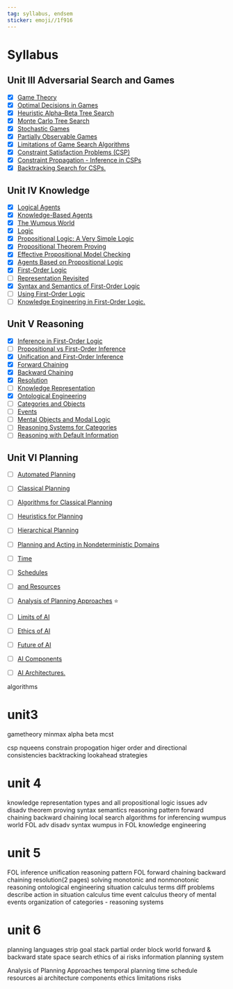 ```yaml
---
tag: syllabus, endsem
sticker: emoji//1f916
---
```

# Syllabus

## Unit III Adversarial Search and Games
 - [x] [Game Theory](Game%20Theory.md)
 - [x] [Optimal Decisions in Games](Optimal%20Decisions%20in%20Games.md)
 - [x] [Heuristic Alpha–Beta Tree Search](Heuristic%20Alpha%E2%80%93Beta%20Tree%20Search.md)
 - [x] [Monte Carlo Tree Search ](Monte%20Carlo%20Tree%20Search%20)
 - [x] [Stochastic Games](Stochastic%20Games.md)
 - [x] [Partially Observable Games](Partially%20Observable%20Games.md)
 - [x] [Limitations of Game Search Algorithms ](Limitations%20of%20Game%20Search%20Algorithms%20)
 - [x] [Constraint Satisfaction Problems (CSP)](Constraint%20Satisfaction%20Problems%20(CSP).md)
 - [x] [Constraint Propagation -  Inference in CSPs](Constraint%20Propagation%20-%20%20Inference%20in%20CSPs.md)
 - [x] [Backtracking Search for CSPs.](Backtracking%20Search%20for%20CSPs..md)

## Unit IV Knowledge
 - [x] [Logical Agents](Logical%20Agents.md)
 - [x] [Knowledge-Based Agents](Knowledge-Based%20Agents.md)
 - [x] [The Wumpus World](The%20Wumpus%20World.md)
 - [x] [Logic](Logic.md)
 - [x] [Propositional Logic: A Very Simple Logic](Propositional%20Logic%20A%20Very%20Simple%20Logic)
 - [x] [Propositional Theorem Proving](Propositional%20Theorem%20Proving.md)
 - [x] [Effective Propositional Model Checking](Effective%20Propositional%20Model%20Checking.md)
 - [x] [Agents Based on Propositional Logic](Agents%20Based%20on%20Propositional%20Logic.md)
 - [x] [First-Order Logic](First-Order%20Logic.md)
 - [ ] [Representation Revisited](Representation%20Revisited.md)
 - [x] [Syntax and Semantics of First-Order Logic](Syntax%20and%20Semantics%20of%20First-Order%20Logic)
 - [ ] [Using First-Order Logic](Using%20First-Order%20Logic.md)
 - [ ] [Knowledge Engineering in First-Order Logic.](Knowledge%20Engineering%20in%20First-Order%20Logic.)

## Unit V Reasoning
 - [x] [Inference in First-Order Logic](Inference%20in%20First-Order%20Logic)
 - [ ] [Propositional vs First-Order Inference](Propositional%20vs%20First-Order%20Inference)
 - [x] [Unification and First-Order Inference](Unification%20and%20First-Order%20Inference)
 - [x] [Forward Chaining](Forward%20Chaining.md)
 - [x] [Backward Chaining](Backward%20Chaining.md)
 - [x] [Resolution](Resolution)
 - [ ] [Knowledge Representation](Knowledge%20Representation)
 - [x] [Ontological Engineering](Ontological%20Engineering)
 - [ ] [Categories and Objects](Categories%20and%20Objects)
 - [ ] [Events](Events)
 - [ ] [Mental Objects and Modal Logic](Mental%20Objects%20and%20Modal%20Logic)
 - [ ] [Reasoning Systems for Categories](Reasoning%20Systems%20for%20Categories)
 - [ ] [Reasoning with Default Information](Reasoning%20with%20Default%20Information)

## Unit VI Planning
 - [ ] [Automated Planning](Automated%20Planning)
 - [ ] [Classical Planning](Classical%20Planning.md)
 - [ ] [Algorithms for Classical Planning](Algorithms%20for%20Classical%20Planning)
 - [ ] [Heuristics for Planning](Heuristics%20for%20Planning)
 - [ ] [Hierarchical Planning](Hierarchical%20Planning)
 - [ ] [Planning and Acting in Nondeterministic Domains](Planning%20and%20Acting%20in%20Nondeterministic%20Domains)
 - [ ] [Time](Time)
 - [ ] [Schedules](Schedules)
 - [ ] [and Resources](and%20Resources)
 - [ ] [Analysis of Planning Approaches](Analysis%20of%20Planning%20Approaches) ⭐
 - [ ] [Limits of AI](Limits%20of%20AI)
 - [ ] [Ethics of AI](Ethics%20of%20AI)
 - [ ] [Future of AI](Future%20of%20AI)
 - [ ] [AI Components](AI%20Components.md)
 - [ ] [AI Architectures.](AI%20Architectures..md)


algorithms 
# unit3

gametheory
minmax
alpha beta
mcst

csp
nqueens
constrain propogation
higer order and directional consistencies
backtracking lookahead strategies

# unit 4
knowledge representation 
types and all
propositional logic 
issues
adv disadv
theorem proving
syntax 
semantics 
reasoning pattern
forward chaining 
backward chaining
local search algorithms for inferencing
wumpus world 
FOL
adv disadv
syntax
wumpus in FOL
knowledge engineering 


# unit 5
FOL inference 
unification 
reasoning pattern FOL
forward chaining 
backward chaining
resolution(2 pages) solving
monotonic and nonmonotonic reasoning 
ontological engineering 
situation calculus
	terms
	diff problems
	describe action in situation calculus 
time event calculus 
theory of  mental events 
organization of categories - reasoning systems 

# unit 6
planning languages
strip
goal stack
partial order 
block world 
forward & backward  state space search
ethics of ai
risks
information planning system

Analysis of Planning Approaches
temporal planning 
time schedule resources
ai architecture
components 
ethics 
limitations 
risks 
